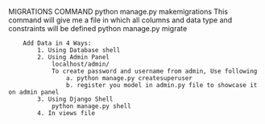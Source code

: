 MIGRATIONS COMMAND 
    python manage.py makemigrations 
    This command will give me a file in which all columns and data type and constraints will be defined
        python manage.py migrate 

        Add Data in 4 Ways:
            1. Using Database shell
            2. Using Admin Panel
                localhost/admin/
                To create password and username from admin, Use following
                    a. python manage.py createsuperuser
                    b. register you model in admin.py file to showcase it on admin panel
            3. Using Django Shell 
                python manage.py shell 
            4. In views file
